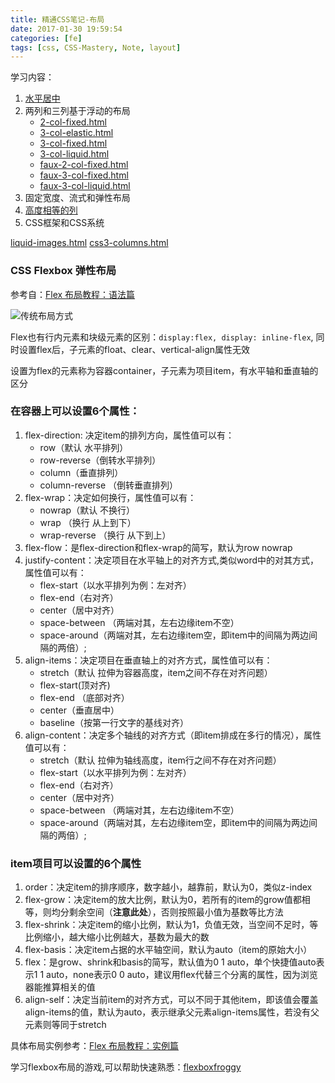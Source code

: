 ```yaml
---
title: 精通CSS笔记-布局
date: 2017-01-30 19:59:54
categories: [fe]
tags: [css, CSS-Mastery, Note, layout]
---
```


学习内容：
1. [水平居中](./centering-auto-margin.html)
2. 两列和三列基于浮动的布局
    - [2-col-fixed.html](./2-col-fixed.html)   
    - [3-col-elastic.html](./3-col-elastic.html) 
    - [3-col-fixed.html](./3-col-fixed.html)
    - [3-col-liquid.html](./3-col-liquid.html)
    - [faux-2-col-fixed.html](./faux-2-col-fixed.html)
    - [faux-3-col-fixed.html](./faux-3-col-fixed.html)
    - [faux-3-col-liquid.html](./faux-3-col-liquid.html)
3. 固定宽度、流式和弹性布局
4. [高度相等的列](./equal-height-columns.html)
5. CSS框架和CSS系统

[liquid-images.html](./liquid-images.html)
[css3-columns.html](./css3-columns.html)

### CSS Flexbox 弹性布局

参考自：[Flex 布局教程：语法篇](http://www.ruanyifeng.com/blog/2015/07/flex-grammar.html)

![传统布局方式](http://www.ruanyifeng.com/blogimg/asset/2015/bg2015071001.gif)

Flex也有行内元素和块级元素的区别：`display:flex, display: inline-flex`, 同时设置flex后，子元素的float、clear、vertical-align属性无效

设置为flex的元素称为容器container，子元素为项目item，有水平轴和垂直轴的区分

### 在容器上可以设置6个属性：
1. flex-direction: 决定item的排列方向，属性值可以有：
    - row（默认 水平排列） 
    - row-reverse（倒转水平排列） 
    - column（垂直排列） 
    - column-reverse （倒转垂直排列）
2. flex-wrap：决定如何换行，属性值可以有：
    - nowrap（默认 不换行） 
    - wrap （换行 从上到下） 
    - wrap-reverse （换行 从下到上）
3. flex-flow：是flex-direction和flex-wrap的简写，默认为row nowrap
4. justify-content：决定项目在水平轴上的对齐方式,类似word中的对其方式，属性值可以有：
    - flex-start（以水平排列为例：左对齐） 
    - flex-end（右对齐） 
    - center（居中对齐） 
    - space-between （两端对其，左右边缘item不空）
    - space-around（两端对其，左右边缘item空，即item中的间隔为两边间隔的两倍）;
5. align-items：决定项目在垂直轴上的对齐方式，属性值可以有： 
    - stretch（默认 拉伸为容器高度，item之间不存在对齐问题）
    - flex-start(顶对齐) 
    - flex-end （底部对齐）
    - center（垂直居中） 
    - baseline（按第一行文字的基线对齐）
6. align-content：决定多个轴线的对齐方式（即item排成在多行的情况），属性值可以有：
    - stretch（默认 拉伸为轴线高度，item行之间不存在对齐问题）
    - flex-start（以水平排列为例：左对齐）
    - flex-end（右对齐） 
    - center（居中对齐） 
    - space-between （两端对其，左右边缘item不空）
    - space-around（两端对其，左右边缘item空，即item中的间隔为两边间隔的两倍）;


### item项目可以设置的6个属性
1. order：决定item的排序顺序，数字越小，越靠前，默认为0，类似z-index
2. flex-grow：决定item的放大比例，默认为0，若所有的item的grow值都相等，则均分剩余空间（**注意此处**），否则按照最小值为基数等比方法
3. flex-shrink：决定item的缩小比例，默认为1，负值无效，当空间不足时，等比例缩小，越大缩小比例越大，基数为最大的数
4. flex-basis：决定item占据的水平轴空间，默认为auto（item的原始大小）
5. flex：是grow、shrink和basis的简写，默认值为0 1 auto，单个快捷值auto表示1 1 auto，none表示0 0 auto，建议用flex代替三个分离的属性，因为浏览器能推算相关的值
6. align-self：决定当前item的对齐方式，可以不同于其他item，即该值会覆盖align-items的值，默认为auto，表示继承父元素align-items属性，若没有父元素则等同于stretch

具体布局实例参考：[Flex 布局教程：实例篇](http://www.ruanyifeng.com/blog/2015/07/flex-examples.html)

学习flexbox布局的游戏,可以帮助快速熟悉：[flexboxfroggy](http://flexboxfroggy.com/)